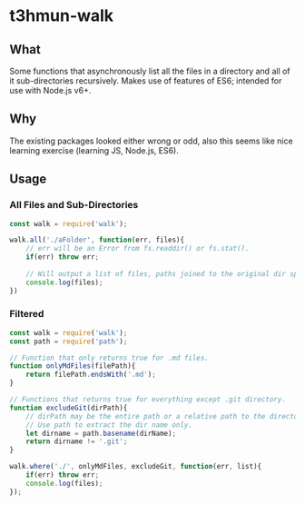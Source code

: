 # t3hmun-walk 

## What

Some functions that asynchronously list all the files in a directory and all of it sub-directories recursively. 
Makes use of features of ES6; intended for use with Node.js v6+. 

## Why

The existing packages looked either wrong or odd, also this seems like nice learning exercise (learning JS, Node.js, ES6).

## Usage

### All Files and Sub-Directories

```js
const walk = require('walk');

walk.all('./aFolder', function(err, files){
    // err will be an Error from fs.readdir() or fs.stat().
	if(err) throw err;
	
	// Will output a list of files, paths joined to the original dir specified.
	console.log(files);
})
```

### Filtered

```js
const walk = require('walk');
const path = require('path');

// Function that only returns true for .md files.
function onlyMdFiles(filePath){
	return filePath.endsWith('.md');
}

// Functions that returns true for everything except .git directory.
function excludeGit(dirPath){
	// dirPath may be the entire path or a relative path to the directory.
	// Use path to extract the dir name only.
	let dirname = path.basename(dirName);
	return dirname != '.git';
}

walk.where('./', onlyMdFiles, excludeGit, function(err, list){
	if(err) throw err;
	console.log(files);
});
```